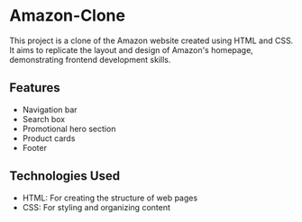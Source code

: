 # Amazon-Clone
This project is a clone of the Amazon website created using HTML and CSS. It aims to replicate the layout and design of Amazon's homepage, demonstrating frontend development skills.

## Features
- Navigation bar
- Search box
- Promotional hero section
- Product cards
- Footer

## Technologies Used
- HTML: For creating the structure of web pages
- CSS: For styling and organizing content
